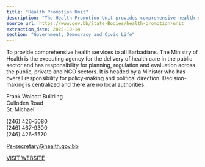 ```yaml
---
title: "Health Promotion Unit"
description: "The Health Promotion Unit provides comprehensive health services to all Barbadians, with the Ministry of Health responsible for planning, regulation, and evaluation across public, private, and NGO sectors."
source_url: https://www.gov.bb/State-Bodies/health-promotion-unit
extraction_date: 2025-10-14
section: "Government, Democracy and Civic Life"
---
```

To provide comprehensive health services to all Barbadians. The Ministry of Health is the executing agency for the delivery of health care in the public sector and has responsibility for planning, regulation and evaluation across the public, private and NGO sectors. It is headed by a Minister who has overall responsibility for policy-making and political direction. Decision-making is centralized and there are no local authorities.

Frank Walcott Building  
Culloden Road  
St. Michael

(246) 426-5080  
(246) 467-9300  
(246) 426-5570

Ps-secretary@health.gov.bb

[VISIT WEBSITE](http://www.health.gov.bb/)
```